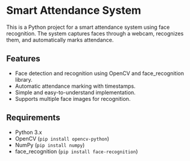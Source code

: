 # Smart Attendance System

This is a Python project for a smart attendance system using face recognition. The system captures faces through a webcam, recognizes them, and automatically marks attendance.

## Features

- Face detection and recognition using OpenCV and face_recognition library.
- Automatic attendance marking with timestamps.
- Simple and easy-to-understand implementation.
- Supports multiple face images for recognition.

## Requirements

- Python 3.x
- OpenCV (`pip install opencv-python`)
- NumPy (`pip install numpy`)
- face_recognition (`pip install face-recognition`)
